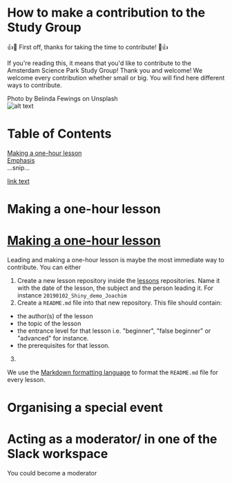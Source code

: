 # How to make a contribution to the Study Group
:+1::tada: First off, thanks for taking the time to contribute! :tada::+1:  

If you're reading this, it means that you'd like to contribute to the Amsterdam Science Park Study Group! Thank you and welcome! We welcome every contribution whether small or big. You will find here different ways to contribute. 

Photo by Belinda Fewings on Unsplash  
![alt text](https://unsplash.com/photos/6wAGwpsXHE0 "Welcome!")



# Table of Contents  
[Making a one-hour lesson](#one-hour-lesson)  
[Emphasis](#emphasis)  
...snip...    

<a href="url">link text</a>


# <a name="one-hour-lesson"> Making a one-hour lesson <a/>


# [Making a one-hour lesson](#one-hour-lesson)
Leading and making a one-hour lesson is maybe the most immediate way to contribute. You can either 
1. Create a new lesson repository inside the [lessons](lessons/) repositories. Name it with the date of the lesson, the subject and the person leading it. For instance `20190102_Shiny_demo_Joachim`
2. Create a `README.md` file into that new repository. This file should contain:
  - the author(s) of the lesson
  - the topic of the lesson
  - the entrance level for that lesson i.e. "beginner", "false beginner" or "advanced" for instance. 
  - the prerequisites for that lesson.
3.

We use the [Markdown formatting language](https://github.com/adam-p/markdown-here/wiki/Markdown-Cheatsheet) to format the `README.md` file for every lesson. 
# Organising a special event 

# Acting as a moderator/ in one of the Slack workspace
You could become a moderator 
